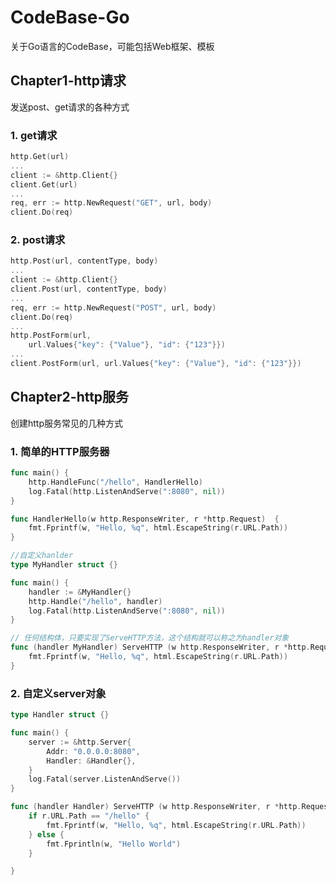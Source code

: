 # CodeBase-Go
关于Go语言的CodeBase，可能包括Web框架、模板

## Chapter1-http请求
发送post、get请求的各种方式

### 1. get请求
````go
http.Get(url)
...
client := &http.Client{}
client.Get(url)
...
req, err := http.NewRequest("GET", url, body)
client.Do(req)
````
### 2. post请求
````go
http.Post(url, contentType, body)
...
client := &http.Client{}
client.Post(url, contentType, body)
...
req, err := http.NewRequest("POST", url, body)
client.Do(req)
...
http.PostForm(url,
	url.Values{"key": {"Value"}, "id": {"123"}})
...
client.PostForm(url, url.Values{"key": {"Value"}, "id": {"123"}})
````


## Chapter2-http服务

创建http服务常见的几种方式

### 1. 简单的HTTP服务器
````go
func main() {
	http.HandleFunc("/hello", HandlerHello)
	log.Fatal(http.ListenAndServe(":8080", nil))
}

func HandlerHello(w http.ResponseWriter, r *http.Request)  {
	fmt.Fprintf(w, "Hello, %q", html.EscapeString(r.URL.Path))
}
````

````go
//自定义hanlder
type MyHandler struct {}

func main() {
	handler := &MyHandler{}
	http.Handle("/hello", handler)
	log.Fatal(http.ListenAndServe(":8080", nil))
}

// 任何结构体，只要实现了ServeHTTP方法，这个结构就可以称之为handler对象
func (handler MyHandler) ServeHTTP (w http.ResponseWriter, r *http.Request) {
	fmt.Fprintf(w, "Hello, %q", html.EscapeString(r.URL.Path))
}
````
### 2. 自定义server对象
```go
type Handler struct {}

func main() {
	server := &http.Server{
		Addr: "0.0.0.0:8080",
		Handler: &Handler{},
	}
	log.Fatal(server.ListenAndServe())
}

func (handler Handler) ServeHTTP (w http.ResponseWriter, r *http.Request) {
	if r.URL.Path == "/hello" {
		fmt.Fprintf(w, "Hello, %q", html.EscapeString(r.URL.Path))
	} else {
		fmt.Fprintln(w, "Hello World")
	}

}
```
